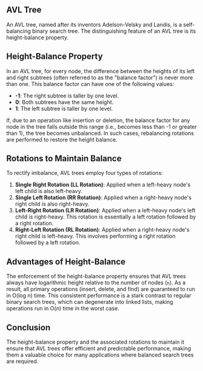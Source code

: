 ## AVL Tree

An AVL tree, named after its inventors Adelson-Velsky and Landis, is a self-balancing binary search tree. The distinguishing feature of an AVL tree is its height-balance property.

## Height-Balance Property

In an AVL tree, for every node, the difference between the heights of its left and right subtrees (often referred to as the "balance factor") is never more than one. This balance factor can have one of the following values:

- **-1**: The right subtree is taller by one level.
- **0**: Both subtrees have the same height.
- **1**: The left subtree is taller by one level.

If, due to an operation like insertion or deletion, the balance factor for any node in the tree falls outside this range (i.e., becomes less than -1 or greater than 1), the tree becomes unbalanced. In such cases, rebalancing rotations are performed to restore the height balance.

## Rotations to Maintain Balance

To rectify imbalance, AVL trees employ four types of rotations:

1. **Single Right Rotation (LL Rotation)**: Applied when a left-heavy node's left child is also left-heavy.
2. **Single Left Rotation (RR Rotation)**: Applied when a right-heavy node's right child is also right-heavy.
3. **Left-Right Rotation (LR Rotation)**: Applied when a left-heavy node's left child is right-heavy. This rotation is essentially a left rotation followed by a right rotation.
4. **Right-Left Rotation (RL Rotation)**: Applied when a right-heavy node's right child is left-heavy. This involves performing a right rotation followed by a left rotation.

## Advantages of Height-Balance

The enforcement of the height-balance property ensures that AVL trees always have logarithmic height relative to the number of nodes (`n`). As a result, all primary operations (insert, delete, and find) are guaranteed to run in O(log n) time. This consistent performance is a stark contrast to regular binary search trees, which can degenerate into linked lists, making operations run in O(n) time in the worst case.

## Conclusion

The height-balance property and the associated rotations to maintain it ensure that AVL trees offer efficient and predictable performance, making them a valuable choice for many applications where balanced search trees are required.
